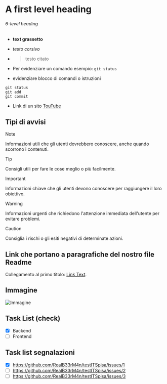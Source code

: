 # A first level heading

###### 6-level heading

- **text grassetto**
- _testo corsivo_
- >testo citato

- Per evidenziare un comando esempio: `git status`

- evidenziare blocco di comandi o istruzioni 
```
git status
git add
git commit
```
- Link di un sito [TouTube](https://www.youtube.com/)


## Tipi di avvisi
> [!NOTE]
> Informazioni utili che gli utenti dovrebbero conoscere, anche quando scorrono i contenuti.

> [!TIP]
> Consigli utili per fare le cose meglio o più facilmente.

> [!IMPORTANT]
> Informazioni chiave che gli utenti devono conoscere per raggiungere il loro obiettivo.

> [!WARNING]
> Informazioni urgenti che richiedono l'attenzione immediata dell'utente per evitare problemi.

> [!CAUTION]
> Consiglia i rischi o gli esiti negativi di determinate azioni.

## Link che portano a paragrafiche del nostro file Readme
Collegamento al primo titolo: [Link Text](#A-first-level-heading).

## Immagine
![Immagine](https://media.licdn.com/dms/image/v2/D4E12AQGUxTOC3los3A/article-cover_image-shrink_600_2000/article-cover_image-shrink_600_2000/0/1694596637191?e=2147483647&v=beta&t=aLtaRFHobkh9Gb5Yq-f2nK1gDG6iD1nBTY8oQV9qb5g)

## Task List (check)
- [x] Backend
- [ ] Frontend

## Task list segnalazioni
- [x] https://github.com/RealB33rM4n/testITSpisa/issues/1
- [ ] https://github.com/RealB33rM4n/testITSpisa/issues/2
- [ ] https://github.com/RealB33rM4n/testITSpisa/issues/3
